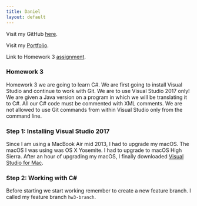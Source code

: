 ```yaml
---
title: Daniel
layout: default
---
```


Visit my GitHub [here](https://github.com/tapiad).

Visit my [Portfolio](https://tapiad.github.io).

Link to Homework 3 [assignment](http://www.wou.edu/~morses/classes/cs46x/assignments/HW3.html).

### Homework 3

Homework 3 we are going to learn C#. We are first going to install Visual Studio and continue to work with Git. We are to use Visual Studio 2017 only! We are given a Java version on a program in which we will be translating it to C#. All our C# code must be commented with XML comments. We are not allowed to use Git commands from within Visual Studio only from the command line.


### Step 1: Installing Visual Studio 2017

Since I am using a MacBook Air mid 2013, I had to upgrade my macOS. The macOS I was using was OS X Yosemite. I had to upgrade to macOS High Sierra. After an hour of upgrading my macOS, I finally downloaded [Visual Studio for Mac](https://www.visualstudio.com/vs/visual-studio-mac/).


### Step 2: Working with C#

Before starting we start working remember to create a new feature branch. I called my feature branch `hw3-branch`.    









